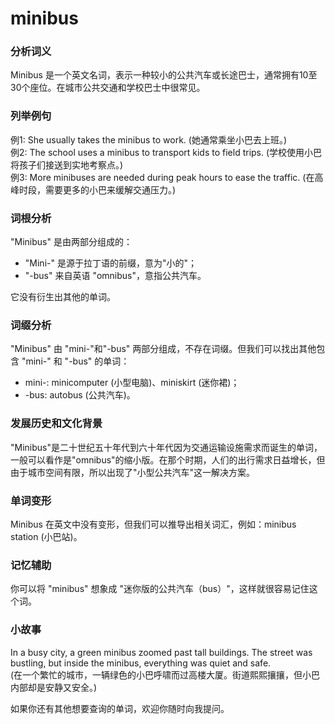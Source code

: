 # minibus

### 分析词义

  

Minibus 是一个英文名词，表示一种较小的公共汽车或长途巴士，通常拥有10至30个座位。在城市公共交通和学校巴士中很常见。

  

### 列举例句

  

例1: She usually takes the minibus to work. (她通常乘坐小巴去上班。)  
例2: The school uses a minibus to transport kids to field trips. (学校使用小巴将孩子们接送到实地考察点。)  
例3: More minibuses are needed during peak hours to ease the traffic. (在高峰时段，需要更多的小巴来缓解交通压力。)

  

### 词根分析

  

"Minibus" 是由两部分组成的：

  

*   "Mini-" 是源于拉丁语的前缀，意为"小的"；
*   "-bus" 来自英语 "omnibus"，意指公共汽车。

  

它没有衍生出其他的单词。

  

### 词缀分析

  

"Minibus" 由 "mini-"和"-bus" 两部分组成，不存在词缀。但我们可以找出其他包含 "mini-" 和 "-bus" 的单词：

  

*   mini-: minicomputer (小型电脑)、miniskirt (迷你裙)；
*   \-bus: autobus (公共汽车)。

  

### 发展历史和文化背景

  

"Minibus"是二十世纪五十年代到六十年代因为交通运输设施需求而诞生的单词，一般可以看作是"omnibus"的缩小版。在那个时期，人们的出行需求日益增长，但由于城市空间有限，所以出现了"小型公共汽车"这一解决方案。

  

### 单词变形

  

Minibus 在英文中没有变形，但我们可以推导出相关词汇，例如：minibus station (小巴站)。

  

### 记忆辅助

  

你可以将 "minibus" 想象成 "迷你版的公共汽车（bus）"，这样就很容易记住这个词。

  

### 小故事

  

In a busy city, a green minibus zoomed past tall buildings. The street was bustling, but inside the minibus, everything was quiet and safe.  
(在一个繁忙的城市，一辆绿色的小巴呼啸而过高楼大厦。街道熙熙攘攘，但小巴内部却是安静又安全。)

  

如果你还有其他想要查询的单词，欢迎你随时向我提问。
